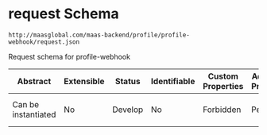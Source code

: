 # request Schema

```
http://maasglobal.com/maas-backend/profile/profile-webhook/request.json
```

Request schema for profile-webhook

| Abstract            | Extensible | Status  | Identifiable | Custom Properties | Additional Properties | Defined In                                                        |
| ------------------- | ---------- | ------- | ------------ | ----------------- | --------------------- | ----------------------------------------------------------------- |
| Can be instantiated | No         | Develop | No           | Forbidden         | Permitted             | [maas-backend/profile/profile-webhook/request.json](request.json) |
